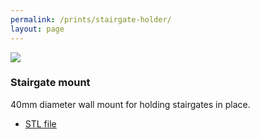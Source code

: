 ```yaml
---
permalink: /prints/stairgate-holder/
layout: page
---
```


<section class="print">
    <img src="{{permalink}}stairgate.png">
    <div>
        <h3>Stairgate mount</h3>
        <p>40mm diameter wall mount for holding stairgates in place.</p>
        <ul class="links">
            <li><a href="{{permalink}}stairgate.stl">STL file</a></li>
        </ul>
    </div>
</section>